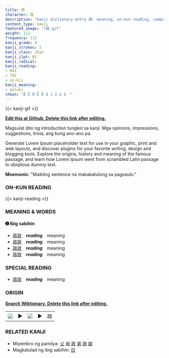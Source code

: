 ```yaml
---
title: 政
character: 政
description: "Kanji dictionary entry 政: meaning, on-kun reading, compounds, origin, related kanji"
content_type: kanji
featured_image: "/政.gif"
weight: 111
frequency: 111
kanji_grade: 9
kanji_strokes: 1
kanji_class: Jōyō
kanji_jlpt: N1
kanji_radical: 
kanji_reading: 
- DAI
- TAI
- oo-kii
kanji_meaning:
- malaki
chōon: "Ā Ī Ū Ē Ō ā ī ū ē ō ’"
---
```

[//]: # (Don't edit the line below. Kanji animated GIF code is automatically generated.)
{{< kanji-gif >}}

[//]: # (Edit below this line.)

**[Edit this at Github. Delete this link after editing.](https://github.com/tim0g/tim/tree/main/content/kanji/政/index.md)**

Magsulat dito ng introduction tungkol sa kanji. Mga opinions, impressions, suggestions, trivia, ang kung ano-ano pa.

Generate Lorem Ipsum placeholder text for use in your graphic, print and web layouts, and discover plugins for your favorite writing, design and blogging tools. Explore the origins, history and meaning of the famous passage, and learn how Lorem Ipsum went from scrambled Latin passage to ubiqitous dummy text.
 
**Mnemonic:** "Maikling sentence na makakatulong sa pagsaulo."

### ON-KUN READING

[//]: # (Don't edit the line below. ON-KUN READING code is automatically generated.)
{{< kanji-reading >}}

### MEANING & WORDS

#### ➊ **Ibig sabihin**
  - [政](../政)[政](../政)　***reading***　meaning
  - [政](../政)[政](../政)　***reading***　meaning
  - [政](../政)[政](../政)　***reading***　meaning
  - [政](../政)[政](../政)　***reading***　meaning

### SPECIAL READING
  - [政](../政)[政](../政)　***reading***　meaning

### ORIGIN

**[Search Wiktionary. Delete this link after editing.](https://wiktionary.org/wiki/政)**
<table class="kanji-table"><tr><td>
<img src="60px-政-bronze.svg.png">
</td><td>▶</td><td>
<img src="60px-政-oracle.svg.png">
</td><td>▶</td>
<td class="kanji-origin">政</td>
</tr></table>

### RELATED KANJI
- Miyembro ng pamilya: [父](../父) [母](../母) [政](../政) [弟](../弟) [政](../政) [娘](../娘)
- Magkatulad ng ibig sabihin: [日](../日)
